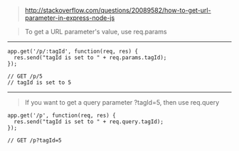 > http://stackoverflow.com/questions/20089582/how-to-get-url-parameter-in-express-node-js

> To get a URL parameter's value, use req.params

---

```
app.get('/p/:tagId', function(req, res) {
  res.send("tagId is set to " + req.params.tagId);
});

// GET /p/5
// tagId is set to 5
```

---

> If you want to get a query parameter ?tagId=5, then use req.query

```
app.get('/p', function(req, res) {
  res.send("tagId is set to " + req.query.tagId);
});

// GET /p?tagId=5
```